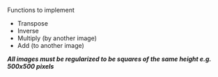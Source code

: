 Functions to implement

* Transpose
* Inverse
* Multiply (by another image)
* Add (to another image)

***All images must be regularized to be squares of the same height e.g. 500x500 pixels***
